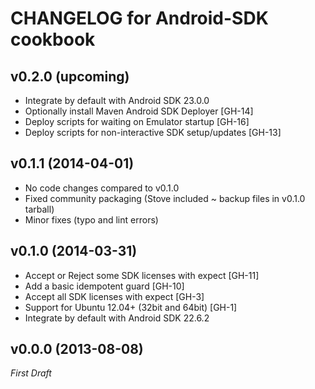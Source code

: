 CHANGELOG for Android-SDK cookbook
==================================

v0.2.0 (upcoming)
-------------------

- Integrate by default with Android SDK 23.0.0
- Optionally install Maven Android SDK Deployer [GH-14]
- Deploy scripts for waiting on Emulator startup [GH-16]
- Deploy scripts for non-interactive SDK setup/updates [GH-13]

v0.1.1 (2014-04-01)
-------------------

- No code changes compared to v0.1.0
- Fixed community packaging (Stove included ~ backup files in v0.1.0 tarball)
- Minor fixes (typo and lint errors)

v0.1.0 (2014-03-31)
-------------------

- Accept or Reject some SDK licenses with expect [GH-11]
- Add a basic idempotent guard [GH-10]
- Accept all SDK licenses with expect [GH-3]
- Support for Ubuntu 12.04+ (32bit and 64bit) [GH-1]
- Integrate by default with Android SDK 22.6.2

v0.0.0 (2013-08-08)
-------------------

*First Draft*

